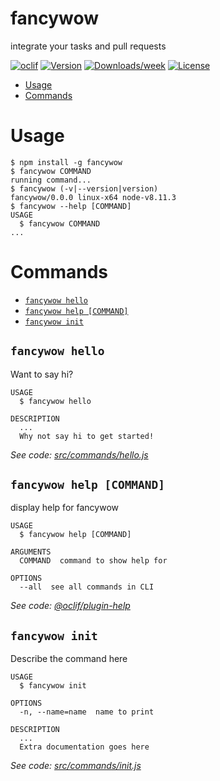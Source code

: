 fancywow
========

integrate your tasks and pull requests

[![oclif](https://img.shields.io/badge/cli-oclif-brightgreen.svg)](https://oclif.io)
[![Version](https://img.shields.io/npm/v/fancywow.svg)](https://npmjs.org/package/fancywow)
[![Downloads/week](https://img.shields.io/npm/dw/fancywow.svg)](https://npmjs.org/package/fancywow)
[![License](https://img.shields.io/npm/l/fancywow.svg)](https://github.com/derek-findthebrink/fancywow/blob/master/package.json)

<!-- toc -->
* [Usage](#usage)
* [Commands](#commands)
<!-- tocstop -->
# Usage
<!-- usage -->
```sh-session
$ npm install -g fancywow
$ fancywow COMMAND
running command...
$ fancywow (-v|--version|version)
fancywow/0.0.0 linux-x64 node-v8.11.3
$ fancywow --help [COMMAND]
USAGE
  $ fancywow COMMAND
...
```
<!-- usagestop -->
# Commands
<!-- commands -->
* [`fancywow hello`](#fancywow-hello)
* [`fancywow help [COMMAND]`](#fancywow-help-command)
* [`fancywow init`](#fancywow-init)

## `fancywow hello`

Want to say hi?

```
USAGE
  $ fancywow hello

DESCRIPTION
  ...
  Why not say hi to get started!
```

_See code: [src/commands/hello.js](https://github.com/derek-findthebrink/fancywow/blob/v0.0.0/src/commands/hello.js)_

## `fancywow help [COMMAND]`

display help for fancywow

```
USAGE
  $ fancywow help [COMMAND]

ARGUMENTS
  COMMAND  command to show help for

OPTIONS
  --all  see all commands in CLI
```

_See code: [@oclif/plugin-help](https://github.com/oclif/plugin-help/blob/v2.1.2/src/commands/help.ts)_

## `fancywow init`

Describe the command here

```
USAGE
  $ fancywow init

OPTIONS
  -n, --name=name  name to print

DESCRIPTION
  ...
  Extra documentation goes here
```

_See code: [src/commands/init.js](https://github.com/derek-findthebrink/fancywow/blob/v0.0.0/src/commands/init.js)_
<!-- commandsstop -->
